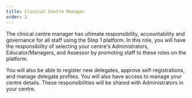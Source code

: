 ```yaml
---
title: Clinical Centre Manager
order: 2
---
```

The clinical centre manager has ultimate responsibility, accountability and governance for all staff using the Step 1 platform. In this role, you will have the responsibility of selecting your centre's Administrators, Educator/Managers, and Assessor by promoting staff to these roles on the platform.

You will also be able to register new delegates, approve self-registrations, and manage delegate profiles. You will also have access to manage your centre details. These responsibilities will be shared with Administrators in your centre.